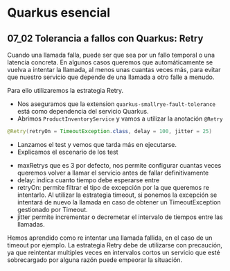 # Quarkus esencial
## 07_02 Tolerancia a fallos con Quarkus: Retry

Cuando una llamada falla, puede ser que sea por un fallo temporal o una latencia concreta. En algunos casos queremos
que automáticamente se vuelva a intentar la llamada, al menos unas cuantas veces más, para evitar que nuestro servicio que
depende de una llamada a otro falle a menudo.

Para ello utilizaremos la estrategia Retry.

* Nos aseguramos que la extension `quarkus-smallrye-fault-tolerance` está como dependencia del servicio Quarkus.
* Abrimos `ProductInventoryService` y vamos a utilizar la anotación `@Retry`
```java
@Retry(retryOn = TimeoutException.class, delay = 100, jitter = 25)
``` 

* Lanzamos el test y vemos que tarda más en ejecutarse.
* Explicamos el escenario de los test


- maxRetrys que es 3 por defecto, nos permite configurar cuantas veces queremos volver a llamar el servicio antes de
  fallar definitivamente
- delay: indica cuanto tiempo debe esperarse entre
- retryOn: permite filtrar el tipo de excepción por la que queremos re intentarlo. Al utilizar la estrategia timeout,
  si ponemos la excepción se intentará de nuevo la llamada en caso de obtener un TimeoutException gestionado por Timeout.
- jitter permite incrementar o decremetar el intervalo de tiempos entre las llamadas.


Hemos aprendido como re intentar una llamada fallida, en el caso de un timeout por ejemplo.
La estrategia Retry debe de utilizarse con precaución, ya que reintentar multiples veces en intervalos cortos un servicio
que esté sobrecargado por alguna razón puede empeorar la situación.